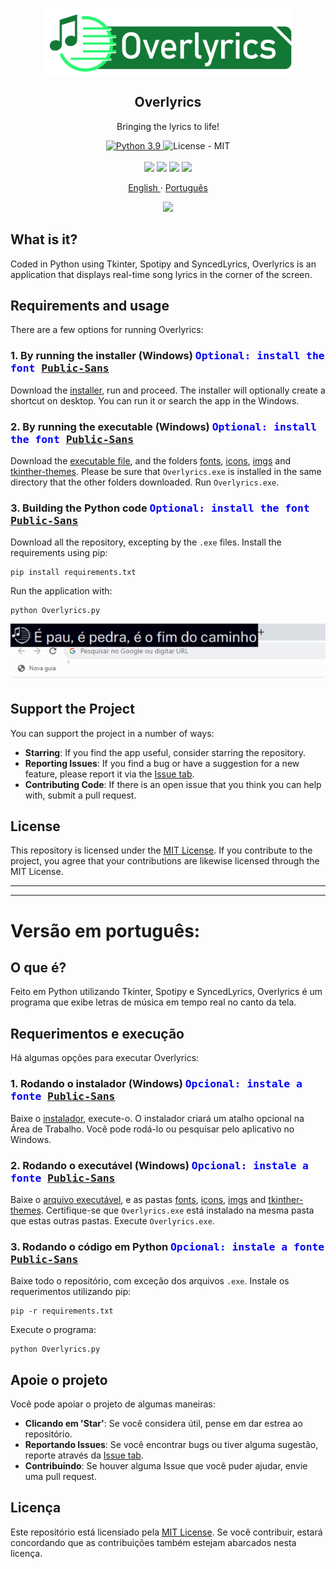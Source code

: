 <p align="center">
 <img width="400px" src="Logos/main-logo.png" align="center" alt="GitHub Readme Stats" />
 <h2 align="center">Overlyrics</h2>
 <p align="center">Bringing the lyrics to life!</p>
</p>
  <p align="center">
    <a href="https://www.python.org">
      <img alt="Python 3.9" src="https://img.shields.io/badge/Python-3.9-3776AB.svg?style=flat&logo=python&logoColor=white" />
    </a>
    <a>
      <img alt="License - MIT" src="https://img.shields.io/badge/License-MIT-yellow.svg" />
    </a>
    <br />
    <br />
    <a>
      <img src="https://img.shields.io/badge/Spotify-1ED760?&style=for-the-badge&logo=spotify&logoColor=white"/>
    </a>
    <a>
      <img src="https://img.shields.io/badge/Python-FFD43B?style=for-the-badge&logo=python&logoColor=blue"/>
    </a>
    <a>
      <img src="https://img.shields.io/badge/Unsplash-000000?style=for-the-badge&logo=Unsplash&logoColor=white"/>
    </a>
    <a>
      <img src="https://img.shields.io/badge/GitHub%20Pages-222222?style=for-the-badge&logo=GitHub%20Pages&logoColor=white"/>
    </a>
  <p align="center">
    <a href="readme.md">English </a>
    ·
    <a href="#versão-em-português">Português</a>
  </p>
 <p align="center">
   <a>
      <img src="examples/gif-presentation.gif"/>
    </a>
  </p>


## What is it?
Coded in Python using Tkinter, Spotipy and SyncedLyrics, Overlyrics is an application that displays real-time song lyrics in the corner of the screen. 

## Requirements and usage
There are a few options for running Overlyrics:

### 1. By running the installer (Windows) <kbd><span style="color:blue">Optional: install the font [Public-Sans](/fonts/PublicSans-Regular.ttf)</span></kbd>
Download the [installer](/Setup%20Installer%20-%20Overlyrics.exe?download=), run and proceed. The installer will optionally create a shortcut on desktop. You can run it or search the app in the Windows.  



### 2. By running the executable (Windows)  <kbd><span style="color:blue">Optional: install the font [Public-Sans](/fonts/PublicSans-Regular.ttf)</span></kbd>
Download the [executable file](/Overlyrics.exe?download=), and the folders [fonts](/fonts?download=), [icons](/icons?download=), [imgs](/imgs?download=) and [tkinther-themes](/tkinter-themes?download=). Please be sure that `Overlyrics.exe` is installed in the same directory that the other folders downloaded. 
Run `Overlyrics.exe`.  

### 3. Building the Python code  <kbd><span style="color:blue">Optional: install the font [Public-Sans](/fonts/PublicSans-Regular.ttf)</span></kbd>
Download all the repository, excepting by the `.exe` files. Install the requirements using pip:

``` 
pip install requirements.txt
```

Run the application with:
``` 
python Overlyrics.py
```  

<p align="center">
 <a>
    <img src="examples/gif-presentation2.gif"/>
  </a>
</p>

## Support the Project

You can support the project in a number of ways:
* __Starring__: If you find the app useful, consider starring the repository.
* __Reporting Issues__: If you find a bug or have a suggestion for a new feature, 
  please report it via the [Issue tab](https://github.com/CezarGab/Overlyrics/issues).
* __Contributing Code__: If there is an open issue that you think you can help with, 
  submit a pull request.
  

## License
This repository is licensed under the [MIT License](https://github.com/CezarGab/Overlyrics/blob/main/LICENSE). If you contribute
to the project, you agree that your contributions are likewise licensed through
the MIT License.  


  
---
--- 

# Versão em português:
## O que é?
Feito em Python utilizando Tkinter, Spotipy e SyncedLyrics, Overlyrics é um programa que exibe letras de música em tempo real no canto da tela. 

## Requerimentos e execução
Há algumas opções para executar Overlyrics:

### 1. Rodando o instalador (Windows)  <kbd><span style="color:blue">Opcional: instale a fonte [Public-Sans](/fonts/PublicSans-Regular.ttf)</span></kbd>
Baixe o [instalador](/Setup%20Installer%20-%20Overlyrics.exe?download=), execute-o. O instalador criará um atalho opcional na Área de Trabalho. Você pode rodá-lo ou pesquisar pelo aplicativo no Windows.  

### 2. Rodando o executável (Windows) <kbd><span style="color:blue">Opcional: instale a fonte [Public-Sans](/fonts/PublicSans-Regular.ttf)</span></kbd>

Baixe o [arquivo executável](/Overlyrics.exe?download=), e as pastas [fonts](/fonts?download=), [icons](/icons?download=), [imgs](/imgs?download=) and [tkinther-themes](/tkinter-themes?download=). Certifique-se que `Overlyrics.exe` está instalado na mesma pasta que estas outras pastas. 
Execute `Overlyrics.exe`.  

### 3. Rodando o código em Python <kbd><span style="color:blue">Opcional: instale a fonte [Public-Sans](/fonts/PublicSans-Regular.ttf)</span></kbd>
Baixe todo o repositório, com exceção dos arquivos `.exe`. Instale os requerimentos utilizando pip:

``` 
pip -r requirements.txt
```

Execute o programa:
``` 
python Overlyrics.py
```  

## Apoie o projeto

Você pode apoiar o projeto de algumas maneiras:
* __Clicando em 'Star'__: Se você considera útil, pense em dar estrea ao repositório.
* __Reportando Issues__: Se você encontrar bugs ou tiver alguma sugestão, 
  reporte através da [Issue tab](https://github.com/CezarGab/Overlyrics/issues).
* __Contribuindo__: Se houver alguma Issue que você puder ajudar, 
  envie uma pull request.
  

## Licença
Este repositório está licensiado pela [MIT License](https://github.com/CezarGab/Overlyrics/blob/main/LICENSE). Se você contribuir, estará concordando que as contribuições também estejam abarcados nesta licença.

